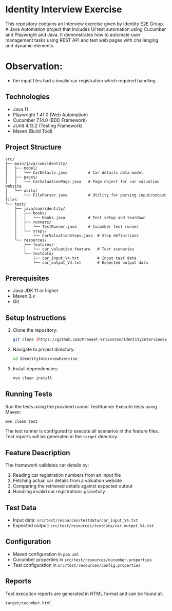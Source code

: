 # Identity Interview Exercise

This repository contains an Interview exercise given by Identity E2E Group. A Java Automation project that includes UI test automation using Cucumber and Playwright and Java. 
It demonstrates how to automate user management tasks using REST API and test web pages with challenging and dynamic elements.

# Observation:

* the input files had a invalid car registration which required handling.


## Technologies
- Java 11
- Playwright 1.41.0 (Web Automation)
- Cucumber 7.14.0 (BDD Framework)
- JUnit 4.13.2 (Testing Framework)
- Maven (Build Tool)

## Project Structure
```
src/
├── main/java/com/identity/
│   ├── model/
│   │   └── CarDetails.java         # Car details data model
│   ├── pages/
│   │   └── CarValuationPage.java   # Page object for car valuation website
│   └── utils/
│       └── FileParser.java         # Utility for parsing input/output files
└── test/
    ├── java/com/identity/
    │   ├── hooks/
    │   │   └── Hooks.java          # Test setup and teardown
    │   ├── runners/
    │   │   └── TestRunner.java     # Cucumber test runner
    │   └── steps/
    │       └── CarValuationSteps.java  # Step definitions
    └── resources/
        ├── features/
        │   └── car_valuation.feature   # Test scenarios
        └── testdata/
            ├── car_input_V4.txt        # Input test data
            └── car_output_V4.txt       # Expected output data
```

## Prerequisites
- Java JDK 11 or higher
- Maven 3.x
- Git

## Setup Instructions
1. Clone the repository:
   ```bash
   git clone (https://github.com/Praneet-Srivastav/IdentityInterviewExercise.git)
   ```
2. Navigate to project directory:
   ```bash
   cd IdentityInterviewExercise
   ```
3. Install dependencies:
   ```bash
   mvn clean install
   ```

## Running Tests
Run the tests using the provided runner TestRunner
Execute tests using Maven:
```bash
mvn clean test
```

The test runner is configured to execute all scenarios in the feature files. Test reports will be generated in the `target` directory.

## Feature Description
The framework validates car details by:
1. Reading car registration numbers from an input file
2. Fetching actual car details from a valuation website
3. Comparing the retrieved details against expected output
4. Handling invalid car registrations gracefully

## Test Data
- Input data: `src/test/resources/testdata/car_input_V4.txt`
- Expected output: `src/test/resources/testdata/car_output_V4.txt`

## Configuration
- Maven configuration in `pom.xml`
- Cucumber properties in `src/test/resources/cucumber.properties`
- Test configuration in `src/test/resources/config.properties`

## Reports
Test execution reports are generated in HTML format and can be found at:
```
target/cucumber.html

